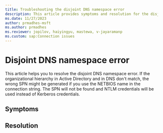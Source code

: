 ```yaml
---
title: Troubleshooting the disjoint DNS namespace error
description: This article provides symptoms and resolution for the disjoint DNS namespace error.
ms.date: 11/27/2023
author: prmadhes-msft
ms.author: prmadhes
ms.reviewer: jopilov, haiyingyu, mastewa, v-jayaramanp
ms.custom: sap:Connection issues
---
```


# Disjoint DNS namespace error

This article helps you to resolve the disjoint DNS namespace error. If the organizational hierarchy in Active Directory and in DNS don't match, the wrong SPN might be generated if you use the NETBIOS name in the connection string. The SPN will not be found and NTLM credentials will be used instead of Kerberos credentials.

## Symptoms


## Resolution

